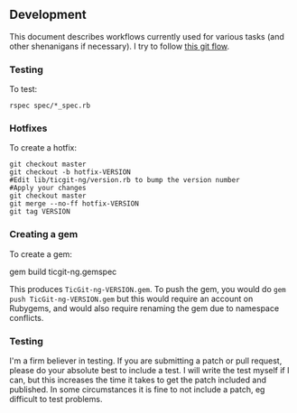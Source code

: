 ## Development ##

This document describes workflows currently used for various tasks (and other shenanigans if necessary).
I try to follow [this git flow](http://nvie.com/posts/a-successful-git-branching-model/). 

### Testing ###

To test:

    rspec spec/*_spec.rb


### Hotfixes ###

To create a hotfix:

    git checkout master
    git checkout -b hotfix-VERSION
    #Edit lib/ticgit-ng/version.rb to bump the version number
    #Apply your changes
    git checkout master
    git merge --no-ff hotfix-VERSION
    git tag VERSION

### Creating a gem ###

To create a gem:

   gem build ticgit-ng.gemspec

This produces `TicGit-ng-VERSION.gem`.
To push the gem, you would do `gem push TicGit-ng-VERSION.gem` but this would require an account on Rubygems, and would also require renaming the gem due to namespace conflicts.

### Testing ###

I'm a firm believer in testing.  If you are submitting a patch or pull request, please do your absolute best to include a test. I will write the test myself if I can, but this increases the time it takes to get the patch included and published. In some circumstances it is fine to not include a patch, eg difficult to test problems.
